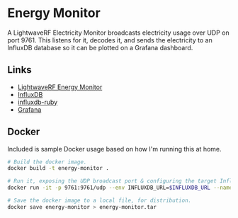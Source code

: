 # Energy Monitor

A LightwaveRF Electricity Monitor broadcasts electricity usage over UDP on port
9761. This listens for it, decodes it, and sends the electricity to an InfluxDB
database so it can be plotted on a Grafana dashboard.

## Links

- [LightwaveRF Energy Monitor](https://lightwaverf.com/products/jsjslw600-lightwaverf-electricity-monitor-and-energy-monitor)
- [InfluxDB](https://influxdata.com/time-series-platform/influxdb/)
- [influxdb-ruby](https://github.com/influxdata/influxdb-ruby)
- [Grafana](https://grafana.com/)

## Docker

Included is sample Docker usage based on how I'm running this at home.

```sh
# Build the docker image.
docker build -t energy-monitor .

# Run it, exposing the UDP broadcast port & configuring the target InfluxDB.
docker run -it -p 9761:9761/udp --env INFLUXDB_URL=$INFLUXDB_URL --name energy-monitor energy-monitor

# Save the docker image to a local file, for distribution.
docker save energy-monitor > energy-monitor.tar
```
